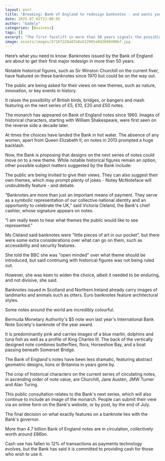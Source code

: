 ```yaml
---
layout: post
title: "Breaking: Bank of England to redesign banknotes - and wants your help"
date: 2025-07-01T23:00:05
author: "badely"
categories: [Business]
tags: []
excerpt: "The first facelift in more than 50 years signals the possible end of historical figures on notes."
image: assets/images/5716f228a87a8a522965a0d20d0496b7.jpg
---
```


Here’s what you need to know: Banknotes issued by the Bank of England are about to get their first major redesign in more than 50 years.

Notable historical figures, such as Sir Winston Churchill on the current fiver, have featured on these banknotes since 1970 but could be on the way out.

The public are being asked for their views on new themes, such as nature, innovation, or key events in history.

It raises the possibility of British birds, bridges, or bangers and mash featuring on the next series of £5, £10, £20 and £50 notes. 

The monarch has appeared on Bank of England notes since 1960. Images of historical characters, starting with William Shakespeare, were first seen on the reverse side a decade later. 

At times the choices have landed the Bank in hot water. The absence of any women, apart from Queen Elizabeth II, on notes in 2013 prompted a huge backlash.

Now, the Bank is proposing that designs on the next series of notes could move on to a new theme. While notable historical figures remain an option, other possible subject matters suggested by the Bank include:

The public are being invited to give their views. They can also suggest their own themes, which may prompt plenty of jokes - Notey McNoteface will undoubtedly feature - and debate.

"Banknotes are more than just an important means of payment. They serve as a symbolic representation of our collective national identity and an opportunity to celebrate the UK," said Victoria Cleland, the Bank's chief cashier, whose signature appears on notes. 

"I am really keen to hear what themes the public would like to see represented."

Ms Cleland said banknotes were "little pieces of art in our pocket", but there were some extra considerations over what can go on them, such as accessibility and security features.

She told the BBC she was "open minded" over what theme should be introduced, but said continuing with historical figures was not being ruled out.

However, she was keen to widen the choice, albeit it needed to be enduring, and not divisive, she said. 

Banknotes issued in Scotland and Northern Ireland already carry images of landmarks and animals such as otters. Euro banknotes feature architectural styles.

Some notes around the world are incredibly colourful.

Bermuda Monetary Authority's $5 note won last year's International Bank Note Society's banknote of the year award.

It is predominantly pink and carries images of a blue marlin, dolphins and tuna fish as well as a profile of King Charles III. The back of the vertically designed note combines butterflies, flora, Horseshoe Bay, and a boat passing beneath Somerset Bridge.

The Bank of England's notes have been less dramatic, featuring abstract geometric designs, lions or Britannia in years gone by.

The crop of historical characters on the current series of circulating notes, in ascending order of note value, are Churchill, Jane Austen, JMW Turner and Alan Turing.

This public consultation relates to the Bank's next series, which will also continue to include an image of the monarch. People can submit their view via an online form on the Bank's website, or by post, by the end of July.

The final decision on what exactly features on a banknote lies with the Bank's governor.

More than 4.7 billion Bank of England notes are in circulation, collectively worth around £86bn.

Cash use has fallen to 12% of transactions as payments technology evolves, but the Bank has said it is committed to providing cash for those who wish to use it.

